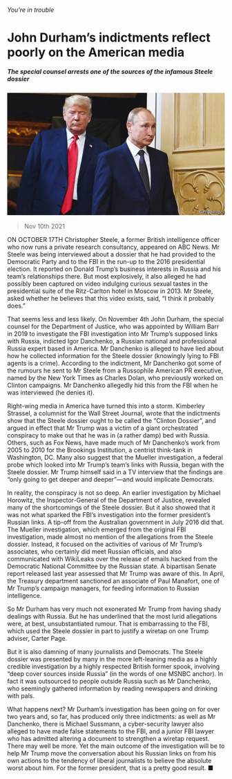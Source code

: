 ###### You’re in trouble

# John Durham’s indictments reflect poorly on the American media 

##### The special counsel arrests one of the sources of the infamous Steele dossier 

![image](images/20211113_usp004.jpg) 

> Nov 10th 2021 

ON OCTOBER 17TH Christopher Steele, a former British intelligence officer who now runs a private research consultancy, appeared on ABC News. Mr Steele was being interviewed about a dossier that he had provided to the Democratic Party and to the FBI in the run-up to the 2016 presidential election. It reported on Donald Trump’s business interests in Russia and his team’s relationships there. But most explosively, it also alleged he had possibly been captured on video indulging curious sexual tastes in the presidential suite of the Ritz-Carlton hotel in Moscow in 2013. Mr Steele, asked whether he believes that this video exists, said, “I think it probably does.”

That seems less and less likely. On November 4th John Durham, the special counsel for the Department of Justice, who was appointed by William Barr in 2019 to investigate the FBI investigation into Mr Trump’s supposed links with Russia, indicted Igor Danchenko, a Russian national and professional Russia expert based in America. Mr Danchenko is alleged to have lied about how he collected information for the Steele dossier (knowingly lying to FBI agents is a crime). According to the indictment, Mr Danchenko got some of the rumours he sent to Mr Steele from a Russophile American PR executive, named by the New York Times as Charles Dolan, who previously worked on Clinton campaigns. Mr Danchenko allegedly hid this from the FBI when he was interviewed (he denies it).


Right-wing media in America have turned this into a storm. Kimberley Strassel, a columnist for the Wall Street Journal, wrote that the indictments show that the Steele dossier ought to be called the “Clinton Dossier”, and argued in effect that Mr Trump was a victim of a giant orchestrated conspiracy to make out that he was in (a rather damp) bed with Russia. Others, such as Fox News, have made much of Mr Danchenko’s work from 2005 to 2010 for the Brookings Institution, a centrist think-tank in Washington, DC. Many also suggest that the Mueller investigation, a federal probe which looked into Mr Trump’s team’s links with Russia, began with the Steele dossier. Mr Trump himself said in a TV interview that the findings are “only going to get deeper and deeper”—and would implicate Democrats.

In reality, the conspiracy is not so deep. An earlier investigation by Michael Horowitz, the Inspector-General of the Department of Justice, revealed many of the shortcomings of the Steele dossier. But it also showed that it was not what sparked the FBI’s investigation into the former president’s Russian links. A tip-off from the Australian government in July 2016 did that. The Mueller investigation, which emerged from the original FBI investigation, made almost no mention of the allegations from the Steele dossier. Instead, it focused on the activities of various of Mr Trump’s associates, who certainly did meet Russian officials, and also communicated with WikiLeaks over the release of emails hacked from the Democratic National Committee by the Russian state. A bipartisan Senate report released last year assessed that Mr Trump was aware of this. In April, the Treasury department sanctioned an associate of Paul Manafort, one of Mr Trump’s campaign managers, for feeding information to Russian intelligence.

So Mr Durham has very much not exonerated Mr Trump from having shady dealings with Russia. But he has underlined that the most lurid allegations were, at best, unsubstantiated rumour. That is embarrassing to the FBI, which used the Steele dossier in part to justify a wiretap on one Trump adviser, Carter Page.

But it is also damning of many journalists and Democrats. The Steele dossier was presented by many in the more left-leaning media as a highly credible investigation by a highly respected British former spook, involving “deep cover sources inside Russia” (in the words of one MSNBC anchor). In fact it was outsourced to people outside Russia such as Mr Danchenko, who seemingly gathered information by reading newspapers and drinking with pals.

What happens next? Mr Durham’s investigation has been going on for over two years and, so far, has produced only three indictments: as well as Mr Danchenko, there is Michael Sussmann, a cyber-security lawyer also alleged to have made false statements to the FBI, and a junior FBI lawyer who has admitted altering a document to strengthen a wiretap request. There may well be more. Yet the main outcome of the investigation will be to help Mr Trump move the conversation about his Russian links on from his own actions to the tendency of liberal journalists to believe the absolute worst about him. For the former president, that is a pretty good result. ■

